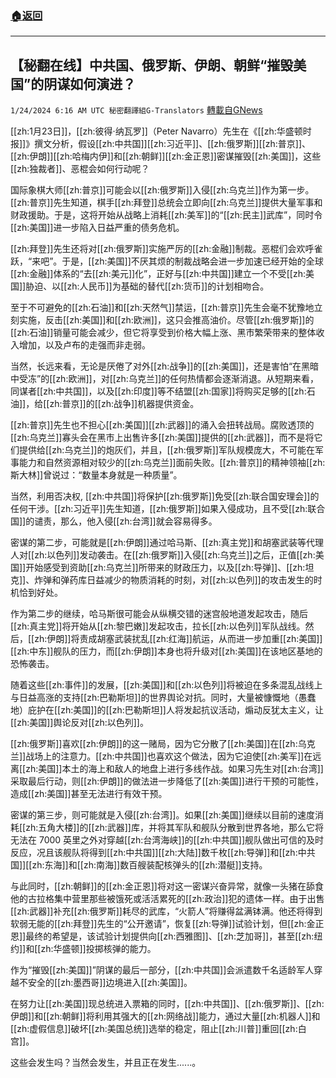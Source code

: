 ###  [:house:返回](README.md)
---


## 【秘翻在线】中共国、俄罗斯、伊朗、朝鲜“摧毁美国”的阴谋如何演进？
`1/24/2024 6:16 AM UTC 秘密翻譯組G-Translators` [轉載自GNews](https://gnews.org/articles/2248085)

[[zh:1月23日]]，[[zh:彼得·纳瓦罗]]（Peter Navarro）先生在《[[zh:华盛顿时报]]》撰文分析，假设[[zh:中共国]][[zh:习近平]]、[[zh:俄罗斯]][[zh:普京]]、[[zh:伊朗]][[zh:哈梅内伊]]和[[zh:朝鲜]][[zh:金正恩]]密谋摧毁[[zh:美国]]，这些[[zh:独裁者]]、恶棍会如何行动呢？

国际象棋大师[[zh:普京]]可能会以[[zh:俄罗斯]]入侵[[zh:乌克兰]]作为第一步。[[zh:普京]]先生知道，棋手[[zh:拜登]]总统会立即向[[zh:乌克兰]]提供大量军事和财政援助。于是，这将开始从战略上消耗[[zh:美军]]的“[[zh:民主]]武库”，同时令[[zh:美国]]进一步陷入日益严重的债务危机。

[[zh:拜登]]先生还将对[[zh:俄罗斯]]实施严厉的[[zh:金融]]制裁。恶棍们会欢呼雀跃，“来吧”。于是，[[zh:美国]]不厌其烦的制裁战略会进一步加速已经开始的全球[[zh:金融]]体系的“去[[zh:美元]]化”，正好与[[zh:中共国]]建立一个不受[[zh:美国]]胁迫、以[[zh:人民币]]为基础的替代[[zh:货币]]的计划相吻合。

至于不可避免的[[zh:石油]]和[[zh:天然气]]禁运，[[zh:普京]]先生会毫不犹豫地立刻实施，反击[[zh:美国]]和[[zh:欧洲]]，这只会推高油价。尽管[[zh:俄罗斯]]的[[zh:石油]]销量可能会减少，但它将享受到价格大幅上涨、黑市繁荣带来的整体收入增加，以及卢布的走强而非走弱。

当然，长远来看，无论是厌倦了对外[[zh:战争]]的[[zh:美国]]，还是害怕“在黑暗中受冻”的[[zh:欧洲]]，对[[zh:乌克兰]]的任何热情都会逐渐消退。从短期来看，同谋者[[zh:中共国]]，以及[[zh:印度]]等不结盟[[zh:国家]]将购买足够的[[zh:石油]]，给[[zh:普京]]的[[zh:战争]]机器提供资金。

[[zh:普京]]先生也不担心[[zh:美国]][[zh:武器]]的涌入会扭转战局。腐败透顶的[[zh:乌克兰]]寡头会在黑市上出售许多[[zh:美国]]提供的[[zh:武器]]，而不是将它们提供给[[zh:乌克兰]]的炮灰们，并且，[[zh:俄罗斯]]军队规模庞大，不可能在军事能力和自然资源相对较少的[[zh:乌克兰]]面前失败。[[zh:普京]]的精神领袖[[zh:斯大林]]曾说过：“数量本身就是一种质量”。

当然，利用否决权, [[zh:中共国]]将保护[[zh:俄罗斯]]免受[[zh:联合国安理会]]的任何干涉。[[zh:习近平]]先生知道，[[zh:俄罗斯]]如果入侵成功，且不受[[zh:联合国]]的谴责，那么，他入侵[[zh:台湾]]就会容易得多。

密谋的第二步，可能就是[[zh:伊朗]]通过哈马斯、[[zh:真主党]]和胡塞武装等代理人对[[zh:以色列]]发动袭击。在[[zh:俄罗斯]]入侵[[zh:乌克兰]]之后，正值[[zh:美国]]开始感受到资助[[zh:乌克兰]]所带来的财政压力，以及[[zh:导弹]]、[[zh:坦克]]、炸弹和弹药库日益减少的物质消耗的时刻，对[[zh:以色列]]的攻击发生的时机恰到好处。

作为第二步的继续，哈马斯很可能会从纵横交错的迷宫般地道发起攻击，随后[[zh:真主党]]将开始从[[zh:黎巴嫩]]发起攻击，拉长[[zh:以色列]]军队战线。然后，[[zh:伊朗]]将责成胡塞武装扰乱[[zh:红海]]航运，从而进一步加重[[zh:美国]][[zh:中东]]舰队的压力，而[[zh:伊朗]]本身也将升级对[[zh:美国]]在该地区基地的恐怖袭击。

随着这些[[zh:事件]]的发展，[[zh:美国]]和[[zh:以色列]]将被迫在多条混乱战线上与日益高涨的支持[[zh:巴勒斯坦]]的世界舆论对抗。同时，大量被慷慨地（愚蠢地）庇护在[[zh:美国]]的[[zh:巴勒斯坦]]人将发起抗议活动，煽动反犹太主义，让[[zh:美国]]舆论反对[[zh:以色列]]。

[[zh:俄罗斯]]喜欢[[zh:伊朗]]的这一赌局，因为它分散了[[zh:美国]]在[[zh:乌克兰]]战场上的注意力。[[zh:中共国]]也喜欢这个做法，因为它迫使[[zh:美军]]在远离[[zh:美国]]本土的海上和敌人的地盘上进行多线作战。如果习先生对[[zh:台湾]]采取最后行动，则[[zh:伊朗]]的做法进一步降低了[[zh:美国]]进行干预的可能性，造成[[zh:美国]]甚至无法进行有效干预。

密谋的第三步，则可能就是入侵[[zh:台湾]]。如果[[zh:美国]]继续以目前的速度消耗[[zh:五角大楼]]的[[zh:武器]]库，并将其军队和舰队分散到世界各地，那么它将无法在 7000 英里之外对穿越[[zh:台湾海峡]]的[[zh:中共国]]舰队做出可信的及时反应，况且该舰队将得到[[zh:中共国]][[zh:大陆]]数千枚[[zh:导弹]]和[[zh:中共国]][[zh:东海]]和[[zh:南海]]数百艘装配核弹头的[[zh:潜艇]]支持。

与此同时，[[zh:朝鲜]]的[[zh:金正恩]]将对这一密谋兴奋异常，就像一头猪在舔食他的古拉格集中营里那些被饿死或活活累死的[[zh:政治]]犯的遗体一样。由于出售[[zh:武器]]补充[[zh:俄罗斯]]耗尽的武库，“火箭人”将赚得盆满钵满。他还将得到软弱无能的[[zh:拜登]]先生的“公开邀请”，恢复[[zh:导弹]]试验计划，但[[zh:金正恩]]最终的希望是，该试验计划提供向[[zh:西雅图]]、[[zh:芝加哥]]，甚至[[zh:纽约]]和[[zh:华盛顿]]投掷核弹的能力。

作为“摧毁[[zh:美国]]”阴谋的最后一部分，[[zh:中共国]]会派遣数千名适龄军人穿越不安全的[[zh:墨西哥]]边境进入[[zh:美国]]。

在努力让[[zh:美国]]现总统进入票箱的同时，[[zh:中共国]]、[[zh:俄罗斯]]、[[zh:伊朗]]和[[zh:朝鲜]]将利用其强大的[[zh:网络战]]能力，通过大量[[zh:机器人]]和[[zh:虚假信息]]破坏[[zh:美国总统]]选举的稳定，阻止[[zh:川普]]重回[[zh:白宫]]。

这些会发生吗？当然会发生，并且正在发生......。
